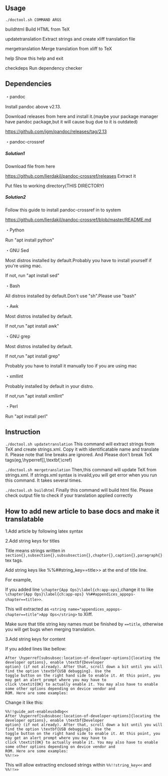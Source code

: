 ## Usage

`./doctool.sh COMMAND ARGS`

buildhtml
Build HTML from TeX

updatetranslation
Extract strings and create xliff translation file

mergetranslation
Merge translation from xliff to TeX

help
Show this help and exit

checkdeps
Run dependency checker



## Dependencies

・pandoc

Install pandoc above v2.13.

Download releases from here and install it.(maybe your package manager have pandoc package,but it will cause bug due to it is outdated)

https://github.com/jgm/pandoc/releases/tag/2.13


・pandoc-crossref
##### Solution1

Download file from here

https://github.com/lierdakil/pandoc-crossref/releases
Extract it

Put files to working directory(THIS DIRECTORY)

##### Solution2

Follow this guide to install pandoc-crossref in to system

https://github.com/lierdakil/pandoc-crossref/blob/master/README.md


・Python

Run "apt install python"


・GNU Sed

Most distros installed by default.Probably you have to install yourself if you're using mac.

If not, run "apt install sed"


・Bash

All distros installed by default.Don't use "sh".Please use "bash"


・Awk

Most distros installed by default.

If not,run "apt install awk"


・GNU grep

Most distros installed by default.

If not,run "apt install grep"

Probably you have to install it manually too if you are using mac


・xmllint

Probably installed by default in your distro.

If not,run "apt install xmllint"


・Perl

Run "apt install perl"



## Instruction

`./doctool.sh updatetranslation`
This command will extract strings from TeX and create strings.xml.
Copy it with identificatable name and translate it.
Please note that line breaks are ignored.
And Please don't break TeX tags(eg,\hyperref[],\textbf,\cref)

`./doctool.sh mergetranslation`
Then,this command will update TeX from strings.xml.
If strings.xml syntax is invaild,you will get error when you run this command.
It takes several times.

`./doctool.sh buildhtml`
Finally this command will build html file.
Please check output file to check if your translation applied correctly

## How to add new article to base docs and make it translatable

1.Add article by following latex syntax


2.Add string keys for titles

Title means strings written in `section{},subsection{},subsubsection{},chapter{},caption{},paragraph{}` tex tags.

Add string keys like %%##string_key==title>> at the end of title line.

For example,

If you added line `\chapter{App Ops}\label{ch:app-ops}`,change it to like `\chapter{App Ops}\label{ch:app-ops} %%##appendices_appops-chapter==title>>`.

This will extracted as `<string name="appendices_appops-chapter==title">App Ops</string>` to Xliff.

Make sure that title string key names must be finished by `==title`, otherwise you will get bugs when merging translation.

3.Add string keys for content

If you added lines like bellow:

```
After \hyperref[subsubsec:location-of-developer-options]{locating the developer options}, enable \textbf{Developer
option} (if not already). After that, scroll down a bit until you will find the option \textbf{USB debugging}. Use the
toggle button on the right hand side to enable it. At this point, you may get an alert prompt where you may have to
click \textit{OK} to actually enable it. You may also have to enable some other options depending on device vendor and
ROM. Here are some examples:
```

Change it like this:

```
%%!!guide_aot-enableusbdbg<<
After \hyperref[subsubsec:location-of-developer-options]{locating the developer options}, enable \textbf{Developer
option} (if not already). After that, scroll down a bit until you will find the option \textbf{USB debugging}. Use the
toggle button on the right hand side to enable it. At this point, you may get an alert prompt where you may have to
click \textit{OK} to actually enable it. You may also have to enable some other options depending on device vendor and
ROM. Here are some examples:
%%!!>>
```

This will allow extracting enclosed strings within `%%!!string_key<<` and `%%!!>>`
